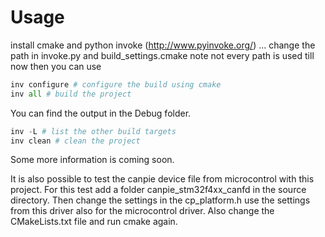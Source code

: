 Usage
=====

install cmake and python invoke (http://www.pyinvoke.org/) ...
change the path in invoke.py and build_settings.cmake note not every path is used till now
then you can use 

```python
inv configure # configure the build using cmake 
inv all # build the project
```

You can find the output in the Debug folder.

```python
inv -L # list the other build targets 
inv clean # clean the project
```
Some more information is coming soon.

It is also possible to test the canpie device file from microcontrol with this project. For this
test add a folder canpie_stm32f4xx_canfd in the source directory. Then change the settings in the
cp_platform.h use the settings from this driver also for the microcontrol driver. Also change the
CMakeLists.txt file and run cmake again.
